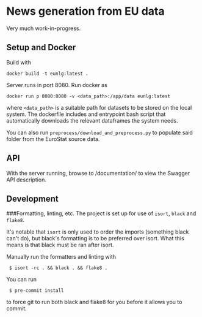# News generation from EU data

Very much work-in-progress.

## Setup and Docker

Build with
```
docker build -t eunlg:latest .
```

Server runs in port 8080. Run docker as
```
docker run p 8080:8080 -v <data_path>:/app/data eunlg:latest
```

where `<data_path>` is a suitable path for datasets to be stored on the local
system. The dockerfile includes and entrypoint bash script that automatically
downloads the relevant dataframes the system needs.

You can also run `preprocess/download_and_preprocess.py` to populate said
folder from the EuroStat source data.

## API

With the server running, browse to /documentation/ to view the Swagger API
description.

## Development 
###Formatting, linting, etc.
The project is set up for use of `isort`, `black` and `flake8`.

It's notable that `isort` is only used to order the imports (something black
can't do), but black's formatting is to be preferred over isort. What this
means is that black must be ran after isort.

Manually run the formatters and linting with
```
 $ isort -rc . && black . && flake8 .
```
You can run
```
 $ pre-commit install
```
to force git to run both black and flake8 for you before it allows you to commit.
